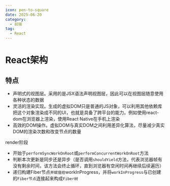 ```yaml
---
icon: pen-to-square
date: 2025-06-20
category:
  - 前端
tag:
  - React
---
```


# React架构

## 特点

- 声明式的视图层。采用的是JSX语法声明视图层，因此可以在视图层随意使用各种状态的数据
- 灵活的渲染实现。生成的虚拟DOM只是普通的JS对象，可以利用其他依赖库把这个对象渲染成不同的UI，也就是具备了跨平台的能力。例如使用react-dom在浏览器上渲染，使用React Native在手机上渲染
- 高效的DOM操作。虚拟DOM与真实DOM之间利用差异化算法，尽量减少真实DOM的渲染次数和改变节点的数量





render阶段

- 开始于`performSyncWorkOnRoot`或`performConcurrentWorkOnRoot`方法
- 判断本次更新是同步还是异步（是否调用`shouldYield`方法，代表浏览器帧有没有剩余时间，该方法会终止循环，直到浏览器有空闲时间再继续后续遍历）
- 递归构建Fiber节点`并赋值给`workInProgress，并将`workInProgress`与已创建的`Fiber节点`连接起来构成`Fiber树`















